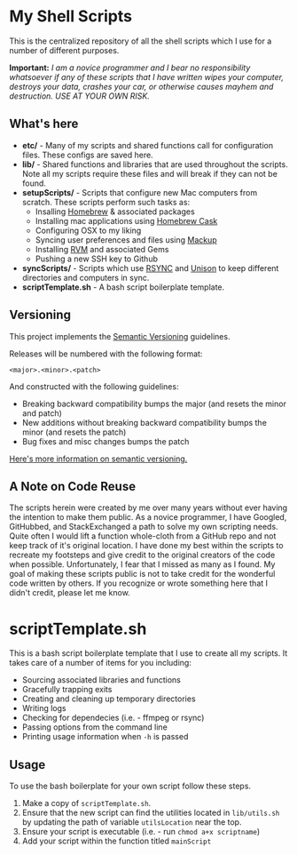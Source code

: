 # My Shell Scripts
This is the centralized repository of all the shell scripts which I use for a number of different purposes.

**Important:**  *I am a novice programmer and I bear no responsibility whatsoever if any of these scripts that I have written wipes your computer, destroys your data, crashes your car, or otherwise causes mayhem and destruction.  USE AT YOUR OWN RISK.*

## What's here

* **etc/** - Many of my scripts and shared functions call for configuration files.  These configs are saved here.
* **lib/** - Shared functions and libraries that are used throughout the scripts.  Note all my scripts require these files and will break if they can not be found.
* **setupScripts/** - Scripts that configure new Mac computers from scratch.  These scripts perform such tasks as:
	* Insalling [Homebrew][1] & associated packages
	* Installing mac applications using [Homebrew Cask][2]
	* Configuring OSX to my liking
	* Syncing user preferences and files using [Mackup][3]
	* Installing [RVM][4] and associated Gems
	* Pushing a new SSH key to Github
* **syncScripts/** - Scripts which use [RSYNC][5] and [Unison][6] to keep different directories and computers in sync. 
* **scriptTemplate.sh** - A bash script boilerplate template.

## Versioning

This project implements the [Semantic Versioning][7] guidelines.

Releases will be numbered with the following format:

`<major>.<minor>.<patch>`

And constructed with the following guidelines:

* Breaking backward compatibility bumps the major (and resets the minor and patch)
* New additions without breaking backward compatibility bumps the minor (and resets the patch)
* Bug fixes and misc changes bumps the patch

[Here's more information on semantic versioning.][7]

## A Note on Code Reuse
The scripts herein were created by me over many years without ever having the intention to make them public.  As a novice programmer, I have Googled, GitHubbed, and StackExchanged a path to solve my own scripting needs.  Quite often I would lift a function whole-cloth from a GitHub repo and not keep track of it's original location.  I have done my best within the scripts to recreate my footsteps and give credit to the original creators of the code when possible.  Unfortunately, I fear that I missed as many as I found.  My goal of making these scripts public is not to take credit for the wonderful code written by others.  If you recognize or wrote something here that I didn't credit, please let me know.

# scriptTemplate.sh
This is a bash script boilerplate template that I use to create all my scripts. It takes care of a number of items for you including:

* Sourcing associated libraries and functions
* Gracefully trapping exits
* Creating and cleaning up temporary directories
* Writing logs
* Checking for dependecies (i.e. - ffmpeg or rsync)
* Passing options from the command line
* Printing usage information when `-h` is passed

## Usage
To use the bash boilerplate for your own script follow these steps.

1. Make a copy of `scriptTemplate.sh`.
2. Ensure that the new script can find the utilities located in `lib/utils.sh` by updating the path of variable `utilsLocation` near the top.
3. Ensure your script is executable (i.e. - run `chmod a+x scriptname`)
4. Add your script within the function titled `mainScript`

[1]: http://brew.sh
[2]: http://caskroom.io
[3]: https://github.com/lra/mackup
[4]: https://rvm.io
[5]: http://en.wikipedia.org/wiki/Rsync
[6]: http://www.cis.upenn.edu/~bcpierce/unison/
[7]: http://semver.org
[8]: http://www.controlplaneapp.com/
